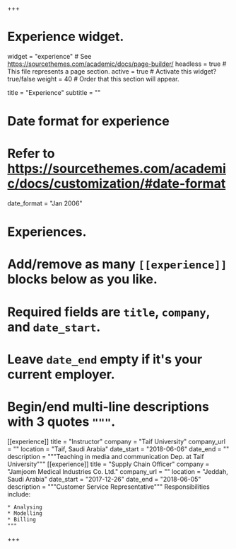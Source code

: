 +++
# Experience widget.
widget = "experience"  # See https://sourcethemes.com/academic/docs/page-builder/
headless = true  # This file represents a page section.
active = true  # Activate this widget? true/false
weight = 40  # Order that this section will appear.

title = "Experience"
subtitle = ""

# Date format for experience
#   Refer to https://sourcethemes.com/academic/docs/customization/#date-format
date_format = "Jan 2006"

# Experiences.
#   Add/remove as many `[[experience]]` blocks below as you like.
#   Required fields are `title`, `company`, and `date_start`.
#   Leave `date_end` empty if it's your current employer.
#   Begin/end multi-line descriptions with 3 quotes `"""`.
[[experience]]
  title = "Instructor"
  company = "Taif University"
  company_url = ""
  location = "Taif, Saudi Arabia"
  date_start = "2018-06-06"
  date_end = ""
  description = """Teaching in media and communication Dep. at Taif University"""
  [[experience]]
    title = "Supply Chain Officer"
    company = "Jamjoom Medical Industries Co. Ltd."
    company_url = ""
    location = "Jeddah, Saudi Arabia"
    date_start = "2017-12-26"
    date_end = "2018-06-05"
    description = """Customer Service Representative"""
    Responsibilities include:

    * Analysing
    * Modelling
    * Billing
    """
    
+++
